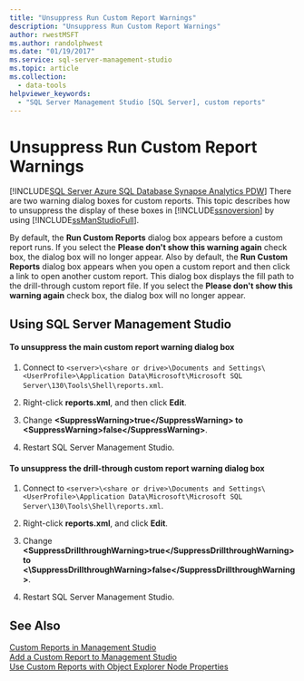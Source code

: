 ```yaml
---
title: "Unsuppress Run Custom Report Warnings"
description: "Unsuppress Run Custom Report Warnings"
author: rwestMSFT
ms.author: randolphwest
ms.date: "01/19/2017"
ms.service: sql-server-management-studio
ms.topic: article
ms.collection:
  - data-tools
helpviewer_keywords:
  - "SQL Server Management Studio [SQL Server], custom reports"
---
```

# Unsuppress Run Custom Report Warnings
[!INCLUDE[SQL Server Azure SQL Database Synapse Analytics PDW](../includes/applies-to-version/sql-asdb-asdbmi-asa-pdw.md)]
There are two warning dialog boxes for custom reports. This topic describes how to unsuppress the display of these boxes in [!INCLUDE[ssnoversion](../includes/ssnoversion-md.md)] by using [!INCLUDE[ssManStudioFull](../includes/ssmanstudiofull-md.md)].  
  
By default, the **Run Custom Reports** dialog box appears before a custom report runs. If you select the **Please don't show this warning again** check box, the dialog box will no longer appear. Also by default, the **Run Custom Reports** dialog box appears when you open a custom report and then click a link to open another custom report. This dialog box displays the fill path to the drill-through custom report file. If you select the **Please don't show this warning again** check box, the dialog box will no longer appear.  
  
## <a name="SSMSProcedure"></a>Using SQL Server Management Studio  
  
#### To unsuppress the main custom report warning dialog box  
  
1. Connect to `<server>\<share or drive>\Documents and Settings\<UserProfile>\Application Data\Microsoft\Microsoft SQL Server\130\Tools\Shell\reports.xml`.  
  
2. Right-click **reports.xml**, and then click **Edit**.  
  
3. Change **\<SuppressWarning\>true\<\/SuppressWarning> to \<SuppressWarning\>false\<\/SuppressWarning>**.  
  
4. Restart SQL Server Management Studio.  
  
#### To unsuppress the drill-through custom report warning dialog box  
  
1.  Connect to `<server>\<share or drive>\Documents and Settings\<UserProfile>\Application Data\Microsoft\Microsoft SQL Server\130\Tools\Shell\reports.xml`.  
  
2.  Right-click **reports.xml**, and click **Edit**.  
  
3.  Change **\<SuppressDrillthroughWarning\>true\<\/SuppressDrillthroughWarning>to <\SuppressDrillthroughWarning\>false\<\/SuppressDrillthroughWarning>**.  
  
4.  Restart SQL Server Management Studio.  
  
## See Also  
[Custom Reports in Management Studio](custom-reports-in-management-studio.md)  
[Add a Custom Report to Management Studio](add-a-custom-report-to-management-studio.md)  
[Use Custom Reports with Object Explorer Node Properties](use-custom-reports-with-object-explorer-node-properties.md)  
  
